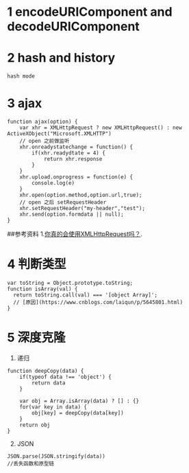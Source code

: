 # 1 encodeURIComponent and decodeURIComponent

# 2 hash and history
	hash mode 
# 3 ajax
```
function ajax(option) {
	var xhr = XMLHttpRequest ? new XMLHttpRequest() : new ActiveXObject("Microsoft.XMLHTTP")
	// open 之前做监听
	xhr.onreadystatechange = function() {
		if(xhr.readydtate = 4) {
			return xhr.response
		}
	}
	xhr.upload.onprogress = function(e) {
		console.log(e)
	}
	xhr.open(option.method,option.url,true);
	// open 之后 setRequestHeader
	xhr.setRequestHeader("my-header","test");
	xhr.send(option.formdata || null);
}
```
##参考资料
1.[你真的会使用XMLHttpRequest吗？](https://segmentfault.com/a/1190000004322487#articleHeader0).
# 4 判断类型
```
var toString = Object.prototype.toString;
function isArray(val) {
  return toString.call(val) === '[object Array]';
  // [原因](https://www.cnblogs.com/laiqun/p/5645801.html)
}

```
# 5 深度克隆
1. 递归
```
function deepCopy(data) {
	if(typeof data !== 'object') {
		return data
	}

	var obj = Array.isArray(data) ? [] : {}
	for(var key in data) {
		obj[key] = deepCopy(data[key])
	}
	return obj
}
```
2. JSON
```
JSON.parse(JSON.stringify(data))
//丢失函数和原型链
```
